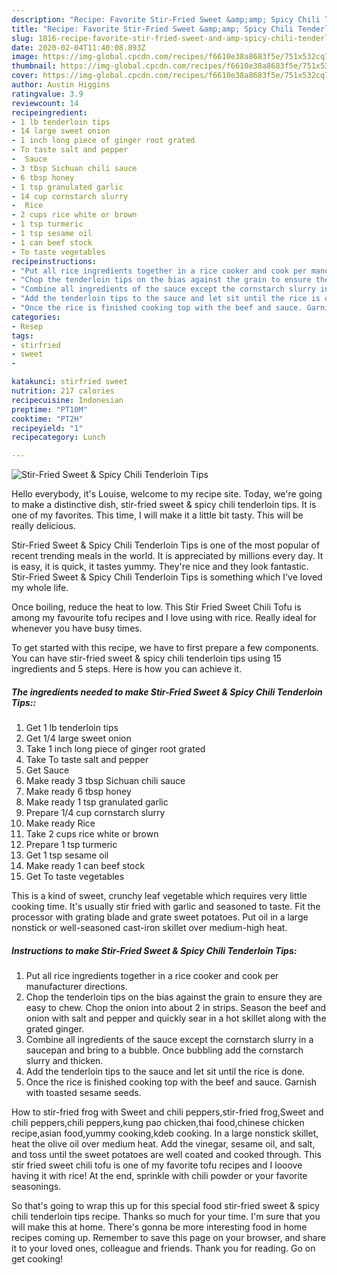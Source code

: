```yaml
---
description: "Recipe: Favorite Stir-Fried Sweet &amp;amp; Spicy Chili Tenderloin Tips"
title: "Recipe: Favorite Stir-Fried Sweet &amp;amp; Spicy Chili Tenderloin Tips"
slug: 1816-recipe-favorite-stir-fried-sweet-and-amp-spicy-chili-tenderloin-tips
date: 2020-02-04T11:40:08.893Z
image: https://img-global.cpcdn.com/recipes/f6610e38a8683f5e/751x532cq70/stir-fried-sweet-spicy-chili-tenderloin-tips-recipe-main-photo.jpg
thumbnail: https://img-global.cpcdn.com/recipes/f6610e38a8683f5e/751x532cq70/stir-fried-sweet-spicy-chili-tenderloin-tips-recipe-main-photo.jpg
cover: https://img-global.cpcdn.com/recipes/f6610e38a8683f5e/751x532cq70/stir-fried-sweet-spicy-chili-tenderloin-tips-recipe-main-photo.jpg
author: Austin Higgins
ratingvalue: 3.9
reviewcount: 14
recipeingredient:
- 1 lb tenderloin tips
- 14 large sweet onion
- 1 inch long piece of ginger root grated
- To taste salt and pepper
-  Sauce
- 3 tbsp Sichuan chili sauce
- 6 tbsp honey
- 1 tsp granulated garlic
- 14 cup cornstarch slurry
-  Rice
- 2 cups rice white or brown
- 1 tsp turmeric
- 1 tsp sesame oil
- 1 can beef stock
- To taste vegetables
recipeinstructions:
- "Put all rice ingredients together in a rice cooker and cook per manufacturer directions."
- "Chop the tenderloin tips on the bias against the grain to ensure they are easy to chew. Chop the onion into about 2 in strips. Season the beef and onion with salt and pepper and quickly sear in a hot skillet along with the grated ginger."
- "Combine all ingredients of the sauce except the cornstarch slurry in a saucepan and bring to a bubble. Once bubbling add the cornstarch slurry and thicken."
- "Add the tenderloin tips to the sauce and let sit until the rice is done."
- "Once the rice is finished cooking top with the beef and sauce. Garnish with toasted sesame seeds."
categories:
- Resep
tags:
- stirfried
- sweet
- 

katakunci: stirfried sweet 
nutrition: 217 calories
recipecuisine: Indonesian
preptime: "PT10M"
cooktime: "PT2H"
recipeyield: "1"
recipecategory: Lunch

---
```



![Stir-Fried Sweet &amp; Spicy Chili Tenderloin Tips](https://img-global.cpcdn.com/recipes/f6610e38a8683f5e/751x532cq70/stir-fried-sweet-spicy-chili-tenderloin-tips-recipe-main-photo.jpg)

Hello everybody, it's Louise, welcome to my recipe site. Today, we're going to make a distinctive dish, stir-fried sweet &amp; spicy chili tenderloin tips. It is one of my favorites. This time, I will make it a little bit tasty. This will be really delicious.

Stir-Fried Sweet &amp; Spicy Chili Tenderloin Tips is one of the most popular of recent trending meals in the world. It is appreciated by millions every day. It is easy, it is quick, it tastes yummy. They're nice and they look fantastic. Stir-Fried Sweet &amp; Spicy Chili Tenderloin Tips is something which I've loved my whole life.

Once boiling, reduce the heat to low. This Stir Fried Sweet Chili Tofu is among my favourite tofu recipes and I love using with rice. Really ideal for whenever you have busy times.


To get started with this recipe, we have to first prepare a few components. You can have stir-fried sweet &amp; spicy chili tenderloin tips using 15 ingredients and 5 steps. Here is how you can achieve it.

##### The ingredients needed to make Stir-Fried Sweet &amp; Spicy Chili Tenderloin Tips::

1. Get 1 lb tenderloin tips
1. Get 1/4 large sweet onion
1. Take 1 inch long piece of ginger root grated
1. Take To taste salt and pepper
1. Get  Sauce
1. Make ready 3 tbsp Sichuan chili sauce
1. Make ready 6 tbsp honey
1. Make ready 1 tsp granulated garlic
1. Prepare 1/4 cup cornstarch slurry
1. Make ready  Rice
1. Take 2 cups rice white or brown
1. Prepare 1 tsp turmeric
1. Get 1 tsp sesame oil
1. Make ready 1 can beef stock
1. Get To taste vegetables


This is a kind of sweet, crunchy leaf vegetable which requires very little cooking time. It&#39;s usually stir fried with garlic and seasoned to taste. Fit the processor with grating blade and grate sweet potatoes. Put oil in a large nonstick or well-seasoned cast-iron skillet over medium-high heat. 

##### Instructions to make Stir-Fried Sweet &amp; Spicy Chili Tenderloin Tips:

1. Put all rice ingredients together in a rice cooker and cook per manufacturer directions.
1. Chop the tenderloin tips on the bias against the grain to ensure they are easy to chew. Chop the onion into about 2 in strips. Season the beef and onion with salt and pepper and quickly sear in a hot skillet along with the grated ginger.
1. Combine all ingredients of the sauce except the cornstarch slurry in a saucepan and bring to a bubble. Once bubbling add the cornstarch slurry and thicken.
1. Add the tenderloin tips to the sauce and let sit until the rice is done.
1. Once the rice is finished cooking top with the beef and sauce. Garnish with toasted sesame seeds.


How to stir-fried frog with Sweet and chili peppers,stir-fried frog,Sweet and chili peppers,chili peppers,kung pao chicken,thai food,chinese chicken recipe,asian food,yummy cooking,kdeb cooking. In a large nonstick skillet, heat the olive oil over medium heat. Add the vinegar, sesame oil, and salt, and toss until the sweet potatoes are well coated and cooked through. This stir fried sweet chili tofu is one of my favorite tofu recipes and I looove having it with rice! At the end, sprinkle with chili powder or your favorite seasonings. 

So that's going to wrap this up for this special food stir-fried sweet &amp; spicy chili tenderloin tips recipe. Thanks so much for your time. I'm sure that you will make this at home. There's gonna be more interesting food in home recipes coming up. Remember to save this page on your browser, and share it to your loved ones, colleague and friends. Thank you for reading. Go on get cooking!
